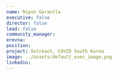 ```yaml
---
name: Nipun Gorantla
executive: false
director: false
lead: false
community_manager:  
erevna: 
position: 
project: Outreach, COVID South Korea
image: ../assets/default_exec_image.png
linkedin:
---
```

